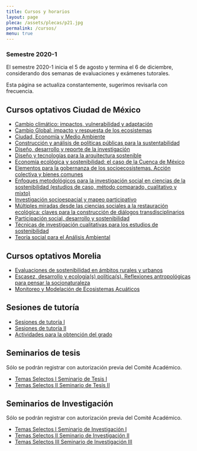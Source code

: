 ```yaml
---
title: Cursos y horarios
layout: page
pleca: /assets/plecas/p21.jpg
permalink: /cursos/
menu: true
---
```



### Semestre 2020-1

El semestre 2020-1 inicia el 5 de agosto y termina el 6 de diciembre, considerando dos semanas de
evaluaciones y exámenes tutorales.

Esta página se actualiza constantemente, sugerimos revisarla con frecuencia.


## Cursos optativos Ciudad de México


 - [Cambio climático: impactos, vulnerabilidad y adaptación](/cursos/cambio-climatico-impactos-vulnerabilidad-y-adaptacion/)
 - [Cambio Global: impacto y respuesta de los ecosistemas](/cursos/cambio-global-impacto-y-respuesta-de-los-ecosistemas/)
 - [Ciudad, Economía y Medio Ambiente](/cursos/ciudad-economia-y-medio-ambiente/)
 - [Construcción y análisis de políticas públicas para la sustentabilidad](/cursos/construccion-y-analisis-de-politicas-publicas-para-la-sustentabilidad/)
 - [Diseño, desarrollo y reporte de la investigación](/cursos/diseno-desarrollo-y-reporte-de-la-investigacion/)
 - [Diseño y tecnologías para la arquitectura sostenible](/cursos/diseno-y-tecnologias-para-la-arquitectura-sostenible/)
 - [Economía ecológica y sostenibilidad: el caso de la Cuenca de México](/cursos/economia-ecologica-y-sostenibilidad-el-caso-de-la-cuenca-de-mexico/)
 - [Elementos para la gobernanza de los socioecosistemas. Acción colectiva y bienes comunes](/cursos/elementos-para-la-gobernanza-de-los-socioecosistemas-accion-colectiva-y-bienes-comunes/)
 - [Enfoques metodológicos para la investigación social en ciencias de la sostenibilidad (estudios de caso, método comparado, cualitativo y mixto)](/cursos/escasez-desarrollo-y-ecologia-s-politica-s-reflexiones-antropologicas-para-pensar-la-socionaturaleza/)
 - [Investigación socioespacial y mapeo participativo](/cursos/investigacion-socioespacial-y-mapeo-participativo/)
 - [Múltiples miradas desde las ciencias sociales a la restauración ecológica: claves para la construcción de diálogos transdisciplinarios](/cursos/claves-para-la-construccion-de-dialogos-transdisciplinarios/)
 - [Participación social, desarrollo y sostenibilidad](/cursos/participacion-social-desarrollo-y-sostenibilidad/)
 - [Técnicas de investigación cualitativas para los estudios de sostenibilidad](/cursos/tecnicas-de-investigacion-cualitativas-para-los-estudios-de-sostenibilidad/)
 - [Teoría social para el Análisis Ambiental](/cursos/teoria-social-para-el-analisis-ambiental/)
 
 
## Cursos optativos Morelia
 
 
 - [Evaluaciones de sostenibilidad en ámbitos rurales y urbanos](/cursos/evaluaciones-de-sostenibilidad-en-ambitos-rurales-y-urbanos/)
 - [Escasez, desarrollo y ecología(s) política(s). Reflexiones antropológicas para pensar la socionaturaleza](/cursos/escasez-desarrollo-y-ecologia-s-politica-s-reflexiones-antropologicas-para-pensar-la-socionaturaleza/)
 - [Monitoreo y Modelación de Ecosistemas Acuáticos](/cursos/monitoreo-y-modelacion-de-ecosistemas-acuaticos/)
 

## Sesiones de tutoría


 - [Sesiones de tutoría I](/cursos/sesiones_de_tutoria_i/)
 - [Sesiones de tutoría II](/cursos/sesiones_de_tutoria_ii/)
 - [Actividades para la obtención del grado](/cursos/actividades_para_la_obtencion_del_grado/)


## Seminarios de tesis

Sólo se podrán registrar con autorización previa del Comité Académico.

 - [Temas Selectos I Seminario de Tesis I](/cursos/temas_selectos_i_seminario_de_tesis_i/)
 - [Temas Selectos II Seminario de Tesis II](/cursos/temas_selectos_ii_seminario_de_tesis_ii/)

## Seminarios de Investigación

Sólo se podrán registrar con autorización previa del Comité Académico.

 - [Temas Selectos I Seminario de Investigación I](/cursos/temas_selectos_i_seminario_de_investigacion_i/)
 - [Temas Selectos II Seminario de Investigación II](/cursos/temas_selectos_ii_seminario_de_investigacion_ii/)
 - [Temas Selectos III Seminario de Investigación III](/cursos/temas_selectos_iii_seminario_de_investigacion_iii/)
